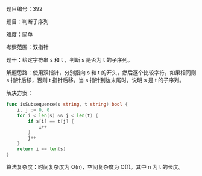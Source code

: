题目编号：392

题目：判断子序列

难度：简单

考察范围：双指针

题干：给定字符串 s 和 t ，判断 s 是否为 t 的子序列。

解题思路：使用双指针，分别指向 s 和 t 的开头，然后逐个比较字符，如果相同则 s 指针后移，否则 t 指针后移。当 s 指针到达末尾时，说明 s 是 t 的子序列。

解决方案：

```go
func isSubsequence(s string, t string) bool {
    i, j := 0, 0
    for i < len(s) && j < len(t) {
        if s[i] == t[j] {
            i++
        }
        j++
    }
    return i == len(s)
}
```

算法复杂度：时间复杂度为 O(n)，空间复杂度为 O(1)。其中 n 为 t 的长度。